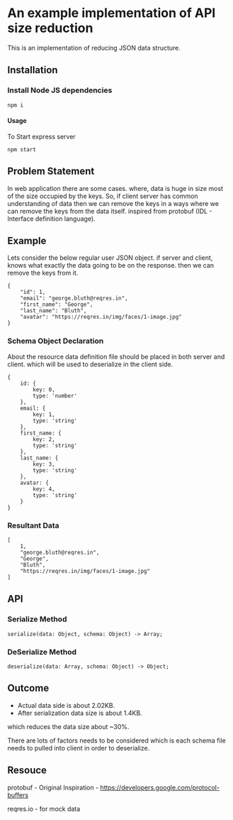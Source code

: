 An example implementation of API size reduction
=================================================


This is an implementation of reducing JSON data structure.


Installation
------------

### Install Node JS dependencies

```
npm i
```

#### Usage
To Start express server
```
npm start
```

Problem Statement
-----------------
In web application there are some cases. where, data is huge in size most of the size occupied by the keys. So, if client server has common understanding of data then we can remove the keys in a ways where we can remove the keys from the data itself.
inspired from protobuf (IDL - Interface definition language).

Example
-------
Lets consider the below regular user JSON object. if server and client, knows what exactly the data going to be on the response. then we can remove the keys from it.
```
{
    "id": 1,
    "email": "george.bluth@reqres.in",
    "first_name": "George",
    "last_name": "Bluth",
    "avatar": "https://reqres.in/img/faces/1-image.jpg"
}
```

### Schema Object Declaration
About the resource data definition file should be placed in both server and client. which will be used to deserialize in the client side.
```
{
    id: {
        key: 0,
        type: 'number'
    },
    email: {
        key: 1,
        type: 'string'
    },
    first_name: {
        key: 2,
        type: 'string'
    },
    last_name: {
        key: 3,
        type: 'string'
    },
    avatar: {
        key: 4,
        type: 'string'
    }
}
```

### Resultant Data
```
[
    1,
    "george.bluth@reqres.in",
    "George",
    "Bluth",
    "https://reqres.in/img/faces/1-image.jpg"
]
```



API
---

### Serialize Method
```
serialize(data: Object, schema: Object) -> Array;
```

### DeSerialize Method
```
deserialize(data: Array, schema: Object) -> Object;
```


Outcome
-------
- Actual data side is about 2.02KB.
- After serialization data size is about 1.4KB.

which reduces the data size about ~30%.

There are lots of factors needs to be considered which is each schema file needs to pulled into client in order to deserialize.


Resouce
-------
protobuf  - Original Inspiration - https://developers.google.com/protocol-buffers

reqres.io - for mock data
